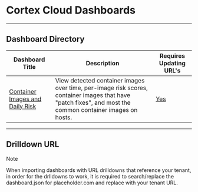 # Cortex Cloud Dashboards


---

## Dashboard Directory

 | Dashboard Title |  Description  | Requires Updating URL's  |
 |----|----|---|
 | [Container Images and Daily Risk](container_image_risk/README.md) | View detected container images over time, per-image risk scores, container images that have "patch fixes", and most the common container images on hosts. | [Yes](#drilldown-url) | 

 ---

## Drilldown URL

 > [!NOTE]
> When importing dashboards with URL drilldowns that reference your tenant, in order for the drlldowns to work, it is required to search/replace
> the dashboard.json for placeholder.com and replace with your tenant URL.